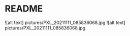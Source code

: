 # README

![alt text] pictures/PXL_20211111_085836068.jpg
![alt text] pictures/PXL_20211111_085836068.jpg
